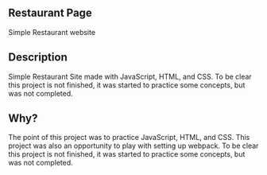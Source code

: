## Restaurant Page
Simple Restaurant website

## Description
Simple Restaurant Site made with JavaScript, HTML, and CSS. To be clear this project is not finished, it was started to practice some concepts, but was not completed.

## Why?
The point of this project was to practice JavaScript, HTML, and CSS. This project was also an opportunity to play with setting up webpack. To be clear this project is not finished, it was started to practice some concepts, but was not completed.